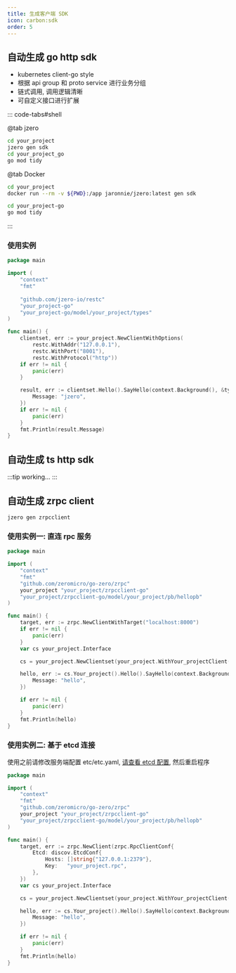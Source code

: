 ```yaml
---
title: 生成客户端 SDK
icon: carbon:sdk
order: 5
---
```


## 自动生成 go http sdk

* kubernetes client-go style
* 根据 api group 和 proto service 进行业务分组
* 链式调用, 调用逻辑清晰
* 可自定义接口进行扩展

::: code-tabs#shell

@tab jzero

```bash
cd your_project
jzero gen sdk
cd your_project_go
go mod tidy
```

@tab Docker
```bash
cd your_project
docker run --rm -v ${PWD}:/app jaronnie/jzero:latest gen sdk

cd your_project-go
go mod tidy
```
:::

### 使用实例

```go
package main

import (
	"context"
	"fmt"
	
	"github.com/jzero-io/restc"
	"your_project-go"
	"your_project-go/model/your_project/types"
)

func main() {
	clientset, err := your_project.NewClientWithOptions(
		restc.WithAddr("127.0.0.1"),
		restc.WithPort("8001"),
		restc.WithProtocol("http"))
	if err != nil {
		panic(err)
	}

	result, err := clientset.Hello().SayHello(context.Background(), &types.SayHelloRequest{
		Message: "jzero",
	})
	if err != nil {
		panic(err)
	}
	fmt.Println(result.Message)
}
```

## 自动生成 ts http sdk

:::tip working...
:::

## 自动生成 zrpc client

```shell
jzero gen zrpcclient
```

### 使用实例一: 直连 rpc 服务

```go
package main

import (
	"context"
	"fmt"
	"github.com/zeromicro/go-zero/zrpc"
	your_project "your_project/zrpcclient-go"
	"your_project/zrpcclient-go/model/your_project/pb/hellopb"
)

func main() {
	target, err := zrpc.NewClientWithTarget("localhost:8000")
	if err != nil {
		panic(err)
	}
	var cs your_project.Interface

	cs = your_project.NewClientset(your_project.WithYour_projectClient(target))

	hello, err := cs.Your_project().Hello().SayHello(context.Background(), &hellopb.SayHelloRequest{
		Message: "hello",
	})

	if err != nil {
		panic(err)
	}
	fmt.Println(hello)
}
```

### 使用实例二: 基于 etcd 连接

使用之前请修改服务端配置 etc/etc.yaml, [请查看 etcd 配置](config/etcd.md), 然后重启程序

```go
package main

import (
	"context"
	"fmt"
	"github.com/zeromicro/go-zero/zrpc"
	your_project "your_project/zrpcclient-go"
	"your_project/zrpcclient-go/model/your_project/pb/hellopb"
)

func main() {
	target, err := zrpc.NewClient(zrpc.RpcClientConf{
		Etcd: discov.EtcdConf{
			Hosts: []string{"127.0.0.1:2379"},
			Key:   "your_project.rpc",
		},
	})
	var cs your_project.Interface

	cs = your_project.NewClientset(your_project.WithYour_projectClient(target))

	hello, err := cs.Your_project().Hello().SayHello(context.Background(), &hellopb.SayHelloRequest{
		Message: "hello",
	})

	if err != nil {
		panic(err)
	}
	fmt.Println(hello)
}
```

